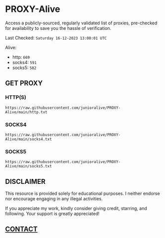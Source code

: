 # PROXY-Alive

Access a publicly-sourced, regularly validated list of proxies, pre-checked for availability to save you the hassle of verification.

Last Checked: `Saturday 16-12-2023 13:00:01 UTC`

Alive:
- http: `669`
- socks4: `591`
- socks5: `582`

## GET PROXY

### HTTP(S)

```https://raw.githubusercontent.com/junioralive/PROXY-Alive/main/http.txt```

### SOCKS4

```https://raw.githubusercontent.com/junioralive/PROXY-Alive/main/socks4.txt```

### SOCKS5

```https://raw.githubusercontent.com/junioralive/PROXY-Alive/main/socks5.txt```

## DISCLAIMER

This resource is provided solely for educational purposes. I neither endorse nor encourage engaging in any illegal activities.

If you appreciate my work, kindly consider giving credit, starring, and following. Your support is greatly appreciated! 

## [CONTACT](https://t.me/TheJuniorAlive)
